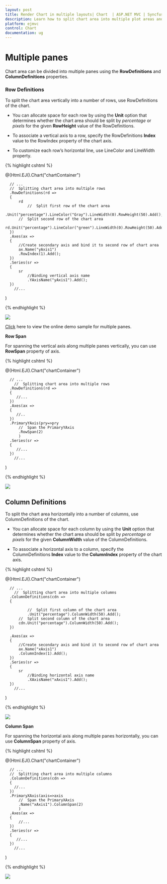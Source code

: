 ```yaml
---
layout: post
title: Render Chart in multiple layouts| Chart  | ASP.NET MVC | Syncfusion
description: Learn how to split chart area into multiple plot areas and render different types of series in each area.                    
platform: ejmvc
control: Chart
documentation: ug
---
```


# Multiple panes

Chart area can be divided into multiple panes using the **RowDefinitions** and **ColumnDefinitions** properties.

### Row Definitions

To split the chart area vertically into a number of rows, use RowDefinitions of the chart. 

* You can allocate space for each row by using the **Unit** option that determines whether the chart area should be split by *percentage* or *pixels* for the given **RowHeight** value of the RowDefinitions.
 
* To associate a vertical axis to a row, specify the RowDefinitions **Index** value to the RowIndex property of the chart axis.

* To customize each row’s horizontal line, use LineColor and LineWidth property.


{% highlight cshtml %}


@(Html.EJ().Chart("chartContainer")

      // ...
      //  Splitting chart area into multiple rows
      .RowDefinitions(rd =>
      {
          rd
              //  Split first row of the chart area
              .Unit("percentage").LineColor("Gray").LineWidth(0).RowHeight(50).Add();
          //  Split second row of the chart area
          rd.Unit("percentage").LineColor("green").LineWidth(0).RowHeight(50).Add();
      })
      .Axes(ax =>
      {
          //Create secondary axis and bind it to second row of chart area
          ax.Name("yAxis1")
          .RowIndex(1).Add();
      })
      .Series(sr =>
      {
          sr
              //Binding vertical axis name
              .YAxisName("yAxis1").Add();
      })
        //...
 )


{% endhighlight %}

![](Multiple-Panes_images/Multiple-Panes_img1.png)

[Click](https://mvc.syncfusion.com/demos/web/chart/multipleaxes) here to view the online demo sample for multiple panes.


**Row Span**

For spanning the vertical axis along multiple panes vertically, you can use **RowSpan** property of axis. 

{% highlight cshtml %}


 @(Html.EJ().Chart("chartContainer")

      // ...
        //  Splitting chart area into multiple rows
      .RowDefinitions(rd =>
      {
         //...
      })
      .Axes(ax =>
      {
         //..
      })
      .PrimaryYAxis(pry=>pry
          //  Span the PrimaryYAxis  
          .RowSpan(2)
          )
      .Series(sr =>
      {
         //...
      })
        //...
 )


{% endhighlight %}

![](Multiple-Panes_images/Multiple-Panes_img2.png)

## Column Definitions

To split the chart area horizontally into a number of columns, use ColumnDefinitions of the chart.

* You can allocate space for each column by using the **Unit** option that determines whether the chart area should be split by *percentage* or *pixels* for the given **ColumnWidth** value of the ColumnDefinitions.
 
* To associate a horizontal axis to a column, specify the ColumnDefinitions **Index** value to the **ColumnIndex** property of the chart axis.
 
{% highlight cshtml %}

 
@(Html.EJ().Chart("chartContainer")

      // ...
        //  Splitting chart area into multiple columns
      .ColumnDefinitions(cdn =>
      {
          
              //  Split first column of the chart area
              .Unit("percentage").ColumnWidth(50).Add();
          //  Split second column of the chart area
          cdn.Unit("percentage").ColumnWidth(50).Add();
      })
      
      .Axes(ax =>
      {
          //Create secondary axis and bind it to second row of chart area
          ax.Name("xAxis1")
          .ColumnIndex(1).Add();
      })
      .Series(sr =>
      {
          sr
              //Binding horizontal axis name
              .XAxisName("xAxis1").Add();
      })
        //...
 )


{% endhighlight %}

![](Multiple-Panes_images/Multiple-Panes_img3.png)


**Column Span**

For spanning the horizontal axis along multiple panes horizontally, you can use **ColumnSpan** property of axis. 

{% highlight cshtml %}

 
@(Html.EJ().Chart("chartContainer")

      // ...
      //  Splitting chart area into multiple columns
      .ColumnDefinitions(cdn =>
      {
        //...
      })
      .PrimaryXAxis(axis=>axis
          //  Span the PrimaryXAxis    
          .Name("xAxis1").ColumnSpan(2)
          )
      .Axes(ax =>
      {
          //...
      })
      .Series(sr =>
      {
         //...
      })
        //...
 )


{% endhighlight %}

![](Multiple-Panes_images/Multiple-Panes_img4.png)

